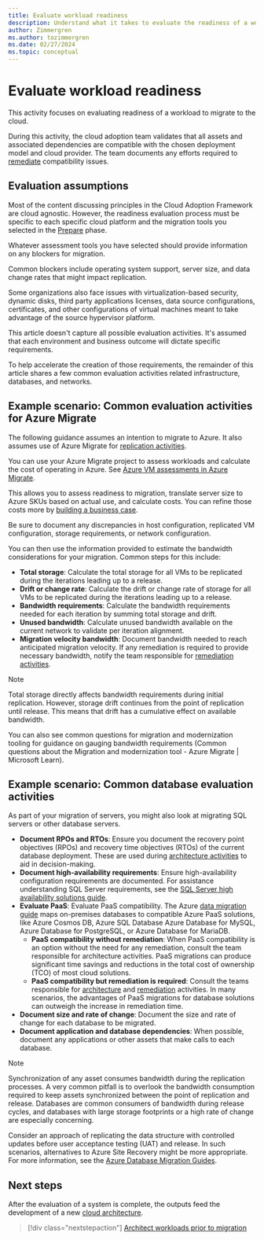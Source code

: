 ```yaml
---
title: Evaluate workload readiness
description: Understand what it takes to evaluate the readiness of a workload to migrate to the cloud. You learn how to validate all assets and associated dependencies.
author: Zimmergren
ms.author: tozimmergren
ms.date: 02/27/2024
ms.topic: conceptual
---
```


# Evaluate workload readiness

This activity focuses on evaluating readiness of a workload to migrate to the cloud.

During this activity, the cloud adoption team validates that all assets and associated dependencies are compatible with the chosen deployment model and cloud provider. The team documents any efforts required to [remediate](../deploy/remediate.md) compatibility issues.

## Evaluation assumptions

Most of the content discussing principles in the Cloud Adoption Framework are cloud agnostic. However, the readiness evaluation process must be specific to each specific cloud platform and the migration tools you selected in the [Prepare](../prepare/index.md) phase.

Whatever assessment tools you have selected should provide information on any blockers for migration.

Common blockers include operating system support, server size, and data change rates that might impact replication.

Some organizations also face issues with virtualization-based security, dynamic disks, third party applications licenses, data source configurations, certificates, and other configurations of virtual machines meant to take advantage of the source hypervisor platform.

This article doesn't capture all possible evaluation activities. It's assumed that each environment and business outcome will dictate specific requirements.

To help accelerate the creation of those requirements, the remainder of this article shares a few common evaluation activities related infrastructure, databases, and networks.

## Example scenario: Common evaluation activities for Azure Migrate

The following guidance assumes an intention to migrate to Azure. It also assumes use of Azure Migrate for [replication activities](../deploy/replicate.md).

You can use your Azure Migrate project to assess workloads and calculate the cost of operating in Azure. See [Azure VM assessments in Azure Migrate](/azure/migrate/concepts-assessment-calculation). 

This allows you to assess readiness to migration, translate server size to Azure SKUs based on actual use, and calculate costs. You can refine those costs more by [building a business case](/azure/migrate/concepts-business-case-calculation).

Be sure to document any discrepancies in host configuration, replicated VM configuration, storage requirements, or network configuration.

You can then use the information provided to estimate the bandwidth considerations for your migration. Common steps for this include:

- **Total storage**: Calculate the total storage for all VMs to be replicated during the iterations leading up to a release.
- **Drift or change rate**: Calculate the drift or change rate of storage for all VMs to be replicated during the iterations leading up to a release.
- **Bandwidth requirements**: Calculate the bandwidth requirements needed for each iteration by summing total storage and drift.
- **Unused bandwidth**: Calculate unused bandwidth available on the current network to validate per iteration alignment.
- **Migration velocity bandwidth**: Document bandwidth needed to reach anticipated migration velocity. If any remediation is required to provide necessary bandwidth, notify the team responsible for [remediation activities](../deploy/remediate.md).

> [!NOTE]
> Total storage directly affects bandwidth requirements during initial replication. However, storage drift continues from the point of replication until release. This means that drift has a cumulative effect on available bandwidth.
>
> You can also see common questions for migration and modernization tooling for guidance on gauging bandwidth requirements (Common questions about the Migration and modernization tool - Azure Migrate | Microsoft Learn).

## Example scenario: Common database evaluation activities

As part of your migration of servers, you might also look at migrating SQL servers or other database servers.  

- **Document RPOs and RTOs**: Ensure you document the recovery point objectives (RPOs) and recovery time objectives (RTOs) of the current database deployment. These are used during [architecture activities](./architect.md) to aid in decision-making.
- **Document high-availability requirements**: Ensure high-availability configuration requirements are documented. For assistance understanding SQL Server requirements, see the [SQL Server high availability solutions guide](/sql/database-engine/sql-server-business-continuity-dr).
- **Evaluate PaaS**: Evaluate PaaS compatibility. The Azure [data migration guide](/data-migration/) maps on-premises databases to compatible Azure PaaS solutions, like Azure Cosmos DB, Azure SQL Database Azure Database for MySQL, Azure Database for PostgreSQL, or Azure Database for MariaDB.
  - **PaaS compatibility without remediation**: When PaaS compatibility is an option without the need for any remediation, consult the team responsible for architecture activities. PaaS migrations can produce significant time savings and reductions in the total cost of ownership (TCO) of most cloud solutions.
  - **PaaS compatibility but remediation is required**: Consult the teams responsible for [architecture](../assess/architect.md) and [remediation](../deploy/remediate.md) activities. In many scenarios, the advantages of PaaS migrations for database solutions can outweigh the increase in remediation time.
- **Document size and rate of change**: Document the size and rate of change for each database to be migrated.
- **Document application and database dependencies**: When possible, document any applications or other assets that make calls to each database.

> [!NOTE]
> Synchronization of any asset consumes bandwidth during the replication processes. A very common pitfall is to overlook the bandwidth consumption required to keep assets synchronized between the point of replication and release. Databases are common consumers of bandwidth during release cycles, and databases with large storage footprints or a high rate of change are especially concerning.
>
> Consider an approach of replicating the data structure with controlled updates before user acceptance testing (UAT) and release. In such scenarios, alternatives to Azure Site Recovery might be more appropriate. For more information, see the [Azure Database Migration Guides](/data-migration/).

## Next steps

After the evaluation of a system is complete, the outputs feed the development of a new [cloud architecture](./architect.md).

> [!div class="nextstepaction"]
> [Architect workloads prior to migration](./architect.md)
